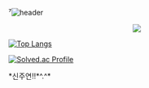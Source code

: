 ⁷![header](https://capsule-render.vercel.app/api?type=Waving&color=auto&height=300&section=header&text=jjangdol~!&fontSize=90)
<div style="display:flex; justify-content:center; align-items:center;"><img src="https://img.shields.io/badge/JavaScript-F7DF1E?style=flat&logo=JavaScript&logoColor=white"/><br></div>

  [![Top Langs](https://github-readme-stats.vercel.app/api/top-langs/?username=sinjooyeon&langs_count=8)](https://github.com/sinjooyeon/github-readme-stats)<br>

[![Solved.ac Profile](http://mazassumnida.wtf/api/generate_badge?boj=sinjooyeon)](https://solved.ac/sinjooyeon0)<br>
<div>*신주연!!*^.^*</div>
